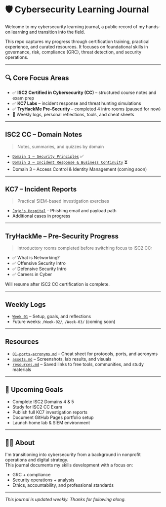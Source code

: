 # 🛡️ Cybersecurity Learning Journal

Welcome to my cybersecurity learning journal, a public record of my hands-on learning and transition into the field.

This repo captures my progress through certification training, practical experience, and curated resources. It focuses on foundational skills in governance, risk, compliance (GRC), threat detection, and security operations.

---

## 🔍 Core Focus Areas

- ✅ **ISC2 Certified in Cybersecurity (CC)** – structured course notes and exam prep  
- ✅ **KC7 Labs** – incident response and threat hunting simulations  
- ✅ **TryHackMe Pre-Security** – completed 4 intro rooms (paused for now)  
- 📁 Weekly logs, personal reflections, tools, and cheat sheets

---

## ISC2 CC – Domain Notes

> Notes, summaries, and quizzes by domain

- [`Domain 1 – Security Principles`](ISC2-CC-notes/domain-1-security-principles.md) ✅  
- [`Domain 2 – Incident Response & Business Continuity`](ISC2-CC-notes/domain-2.md) ⏳  
- Domain 3 – Access Control & Identity Management (coming soon)

---

## KC7 – Incident Reports

> Practical SIEM-based investigation exercises

- [`Jojo's Hospital`](KC7-incident-reports/Jojo's-Hospital.md) – Phishing email and payload path  
- Additional cases in progress

---

## TryHackMe – Pre-Security Progress

> Introductory rooms completed before switching focus to ISC2 CC:

- ✅ What is Networking?  
- ✅ Offensive Security Intro  
- ✅ Defensive Security Intro  
- ✅ Careers in Cyber

Will resume after ISC2 CC certification is complete.

---

## Weekly Logs

- [`Week 01`](Week-01/intro.md) – Setup, goals, and reflections  
- Future weeks: `/Week-02/`, `/Week-03/` (coming soon)

---

## Resources

- [`01-ports-acronyms.md`](cheat-sheets/01-ports-acronyms.md) – Cheat sheet for protocols, ports, and acronyms  
- [`assets.md`](assets.md) – Screenshots, lab results, and visuals  
- [`resources.md`](resources.md) – Saved links to free tools, communities, and study materials

---

## 🎯 Upcoming Goals

- Complete ISC2 Domains 4 & 5
- Study for ISC2 CC Exam
- Publish full KC7 investigation reports  
- Document GitHub Pages portfolio setup  
- Launch home lab & SIEM environment  

---

## 👩‍💻 About

I'm transitioning into cybersecurity from a background in nonprofit operations and digital strategy.  
This journal documents my skills development with a focus on:

- GRC + compliance  
- Security operations + analysis  
- Ethics, accountability, and professional standards

---

_This journal is updated weekly. Thanks for following along._

